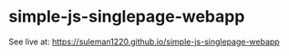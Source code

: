 # simple-js-singlepage-webapp
See live at: https://suleman1220.github.io/simple-js-singlepage-webapp

